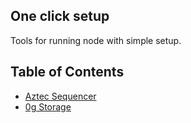## One click setup

Tools for running node with simple setup.

## Table of Contents
- [Aztec Sequencer](#aztec-sequencer)
- [0g Storage](#0g-storage)
